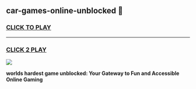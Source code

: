 
## car-games-online-unblocked 👋
<h3>
<a href="https://premium.freeplayer.one?title=car-games-online-unblocked&ref=14F">CLICK TO PLAY</a></h3>
<hr>

<h3>
<a href="https://premium.freeplayer.one?title=car-games-online-unblocked&ref=14F">CLICK 2 PLAY</a>
  
</h3>

<a href="https://premium.freeplayer.one?title=car-games-online-unblocked&ref=12F/"><img src="https://clearcache.store/games.png"></a>


**worlds hardest game unblocked: Your Gateway to Fun and Accessible Online Gaming**
